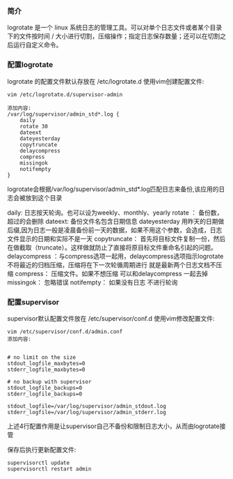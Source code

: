 ### 简介
logrotate 是一个 linux 系统日志的管理工具。可以对单个日志文件或者某个目录下的文件按时间 / 大小进行切割，压缩操作；指定日志保存数量；还可以在切割之后运行自定义命令。

### 配置logrotate

logrotate 的配置文件默认存放在 /etc/logrotate.d
使用vim创建配置文件:
```
vim /etc/logrotate.d/supervisor-admin

添加内容:
/var/log/supervisor/admin_std*.log {
    daily
    rotate 30
    dateext
    dateyesterday
    copytruncate
    delaycompress
    compress
    missingok
    notifempty
}
```
logrotate会根据/var/log/supervisor/admin_std*.log匹配日志来备份,该应用的日志会被放到这个目录

daily: 日志按天轮询。也可以设为weekly、monthly、yearly
rotate ： 备份数，超过的会删除
dateext: 备份文件名包含日期信息
dateyesterday 用昨天的日期做后缀,因为日志一般是凌晨备份前一天的数据，如果不用这个参数，会造成，日志文件显示的日期和实际不是一天
copytruncate： 首先将目标文件复制一份，然后在做截取（truncate）。这样做就防止了直接将原目标文件重命名引起的问题。
delaycompress ：与compress选项一起用，delaycompress选项指示logrotate不将最近的归档压缩，压缩将在下一次轮循周期进行 就是最新两个日志文档不压缩
compress： 压缩文件。如果不想压缩 可以和delaycompress 一起去掉
missingok： 忽略错误
notifempty： 如果没有日志 不进行轮询


### 配置supervisor

supervisor默认配置文件放在  /etc/supervisor/conf.d
使用vim修改配置文件:
```
vim /etc/supervisor/conf.d/admin.conf
添加内容:


# no limit on the size
stdout_logfile_maxbytes=0
stderr_logfile_maxbytes=0

# no backup with supervisor
stdout_logfile_backups=0
stderr_logfile_backups=0

stdout_logfile=/var/log/supervisor/admin_stdout.log
stderr_logfile=/var/log/supervisor/admin_stderr.log

```

上述4行配置作用是让supervisor自己不备份和限制日志大小，从而由logrotate接管

保存后执行更新配置文件:
```
supervisorctl update
supervisorctl restart admin
```


